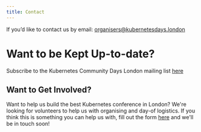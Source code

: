 ```yaml
---
title: Contact
---
```


If you’d like to contact us by email: organisers@kubernetesdays.london

# Want to be Kept Up-to-date?

Subscribe to the Kubernetes Community Days London mailing list [here](https://mailchi.mp/f5ff97451223/kcdlondon-subscribe)

## Want to Get Involved?

Want to help us build the best Kubernetes conference in London? We're looking for volunteers to help us with organising and day-of logistics. If you think this is something you can help us with, fill out the form [here](https://forms.gle/zKnB6czE25EQkroF8) and we'll be in touch soon!

